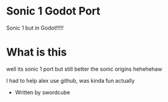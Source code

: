 # Sonic 1 Godot Port
Sonic 1 but in Godot!!!!!

# What is this

well its sonic 1 port but still better the sonic origins hehehehaw

I had to help alex use github, was kinda fun actually

- Written by swordcube
